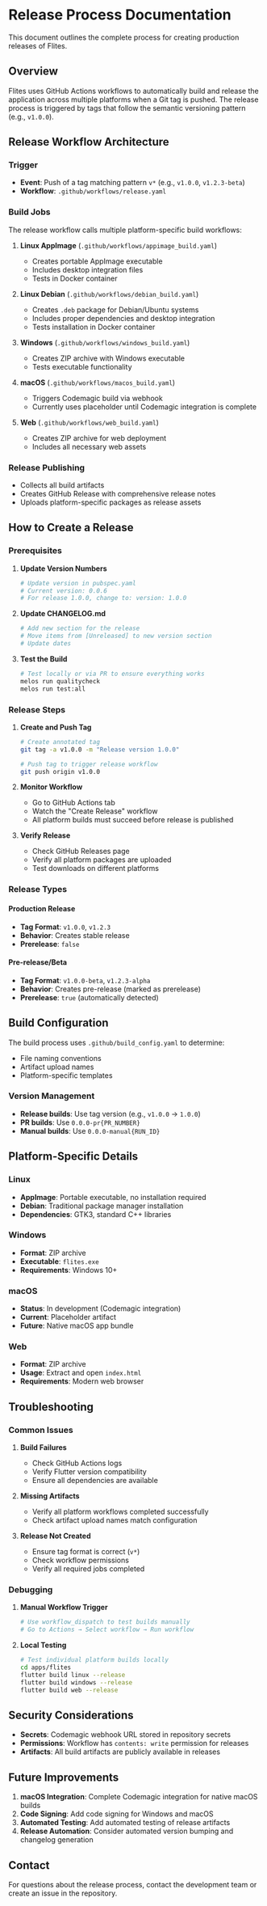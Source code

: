 # Release Process Documentation

This document outlines the complete process for creating production releases of Flites.

## Overview

Flites uses GitHub Actions workflows to automatically build and release the application across multiple platforms when a Git tag is pushed. The release process is triggered by tags that follow the semantic versioning pattern (e.g., `v1.0.0`).

## Release Workflow Architecture

### Trigger

- **Event**: Push of a tag matching pattern `v*` (e.g., `v1.0.0`, `v1.2.3-beta`)
- **Workflow**: `.github/workflows/release.yaml`

### Build Jobs

The release workflow calls multiple platform-specific build workflows:

1. **Linux AppImage** (`.github/workflows/appimage_build.yaml`)
   - Creates portable AppImage executable
   - Includes desktop integration files
   - Tests in Docker container

2. **Linux Debian** (`.github/workflows/debian_build.yaml`)
   - Creates `.deb` package for Debian/Ubuntu systems
   - Includes proper dependencies and desktop integration
   - Tests installation in Docker container

3. **Windows** (`.github/workflows/windows_build.yaml`)
   - Creates ZIP archive with Windows executable
   - Tests executable functionality

4. **macOS** (`.github/workflows/macos_build.yaml`)
   - Triggers Codemagic build via webhook
   - Currently uses placeholder until Codemagic integration is complete

5. **Web** (`.github/workflows/web_build.yaml`)
   - Creates ZIP archive for web deployment
   - Includes all necessary web assets

### Release Publishing

- Collects all build artifacts
- Creates GitHub Release with comprehensive release notes
- Uploads platform-specific packages as release assets

## How to Create a Release

### Prerequisites

1. **Update Version Numbers**

   ```bash
   # Update version in pubspec.yaml
   # Current version: 0.0.6
   # For release 1.0.0, change to: version: 1.0.0
   ```

2. **Update CHANGELOG.md**

   ```bash
   # Add new section for the release
   # Move items from [Unreleased] to new version section
   # Update dates
   ```

3. **Test the Build**

   ```bash
   # Test locally or via PR to ensure everything works
   melos run qualitycheck
   melos run test:all
   ```

### Release Steps

1. **Create and Push Tag**

   ```bash
   # Create annotated tag
   git tag -a v1.0.0 -m "Release version 1.0.0"
   
   # Push tag to trigger release workflow
   git push origin v1.0.0
   ```

2. **Monitor Workflow**
   - Go to GitHub Actions tab
   - Watch the "Create Release" workflow
   - All platform builds must succeed before release is published

3. **Verify Release**
   - Check GitHub Releases page
   - Verify all platform packages are uploaded
   - Test downloads on different platforms

### Release Types

#### Production Release

- **Tag Format**: `v1.0.0`, `v1.2.3`
- **Behavior**: Creates stable release
- **Prerelease**: `false`

#### Pre-release/Beta

- **Tag Format**: `v1.0.0-beta`, `v1.2.3-alpha`
- **Behavior**: Creates pre-release (marked as prerelease)
- **Prerelease**: `true` (automatically detected)

## Build Configuration

The build process uses `.github/build_config.yaml` to determine:

- File naming conventions
- Artifact upload names
- Platform-specific templates

### Version Management

- **Release builds**: Use tag version (e.g., `v1.0.0` → `1.0.0`)
- **PR builds**: Use `0.0.0-pr{PR_NUMBER}`
- **Manual builds**: Use `0.0.0-manual{RUN_ID}`

## Platform-Specific Details

### Linux

- **AppImage**: Portable executable, no installation required
- **Debian**: Traditional package manager installation
- **Dependencies**: GTK3, standard C++ libraries

### Windows

- **Format**: ZIP archive
- **Executable**: `flites.exe`
- **Requirements**: Windows 10+

### macOS

- **Status**: In development (Codemagic integration)
- **Current**: Placeholder artifact
- **Future**: Native macOS app bundle

### Web

- **Format**: ZIP archive
- **Usage**: Extract and open `index.html`
- **Requirements**: Modern web browser

## Troubleshooting

### Common Issues

1. **Build Failures**
   - Check GitHub Actions logs
   - Verify Flutter version compatibility
   - Ensure all dependencies are available

2. **Missing Artifacts**
   - Verify all platform workflows completed successfully
   - Check artifact upload names match configuration

3. **Release Not Created**
   - Ensure tag format is correct (`v*`)
   - Check workflow permissions
   - Verify all required jobs completed

### Debugging

1. **Manual Workflow Trigger**

   ```bash
   # Use workflow_dispatch to test builds manually
   # Go to Actions → Select workflow → Run workflow
   ```

2. **Local Testing**

   ```bash
   # Test individual platform builds locally
   cd apps/flites
   flutter build linux --release
   flutter build windows --release
   flutter build web --release
   ```

## Security Considerations

- **Secrets**: Codemagic webhook URL stored in repository secrets
- **Permissions**: Workflow has `contents: write` permission for releases
- **Artifacts**: All build artifacts are publicly available in releases

## Future Improvements

1. **macOS Integration**: Complete Codemagic integration for native macOS builds
2. **Code Signing**: Add code signing for Windows and macOS
3. **Automated Testing**: Add automated testing of release artifacts
4. **Release Automation**: Consider automated version bumping and changelog generation

## Contact

For questions about the release process, contact the development team or create an issue in the repository.
